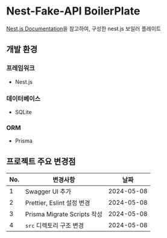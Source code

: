 # Nest-Fake-API BoilerPlate

[Nest.js Documentation](https://docs.nestjs.com/recipes/prisma)을 참고하여, 구성한 nest.js 보일러 플레이트

## 개발 환경

### 프레임워크

- Nest.js

### 데이터베이스

- SQLite

### ORM

- Prisma

## 프로젝트 주요 변경점

| No. | 변경사항                      | 날짜         | 
|-----|---------------------------|------------|
| 1   | Swagger UI 추가             | 2024-05-08 |
| 2   | Prettier, Eslint 설정 변경    | 2024-05-08 |
| 3   | Prisma Migrate Scripts 작성 | 2024-05-08 | 
| 4   | `src` 디렉토리 구조 변경          | 2024-05-08 |